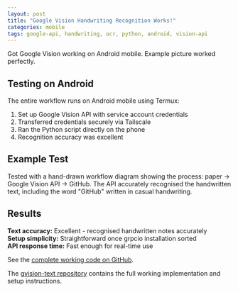 ```yaml
---
layout: post
title: "Google Vision Handwriting Recognition Works!"
categories: mobile
tags: google-api, handwriting, ocr, python, android, vision-api
---
```


Got Google Vision working on Android mobile. Example picture worked perfectly.

## Testing on Android

The entire workflow runs on Android mobile using Termux:

1. Set up Google Vision API with service account credentials
2. Transferred credentials securely via Tailscale
3. Ran the Python script directly on the phone
4. Recognition accuracy was excellent

## Example Test

Tested with a hand-drawn workflow diagram showing the process: paper → Google Vision API → GitHub. The API accurately recognised the handwritten text, including the word "GitHub" written in casual handwriting.

## Results

**Text accuracy:** Excellent - recognised handwritten notes accurately  
**Setup simplicity:** Straightforward once grpcio installation sorted  
**API response time:** Fast enough for real-time use

See the [complete working code on GitHub](https://github.com/davegoopot/gvision-text/blob/main/extract_handwriting.py).

The [gvision-text repository](https://github.com/davegoopot/gvision-text) contains the full working implementation and setup instructions.
